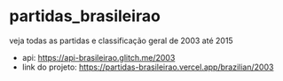 # partidas_brasileirao
veja todas as partidas e classificação geral de 2003 até 2015

- api: https://api-brasileirao.glitch.me/2003
- link do projeto: https://partidas-brasileirao.vercel.app/brazilian/2003
